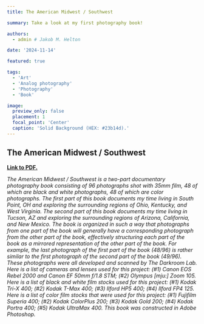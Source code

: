 ```yaml
---
title: The American Midwest / Southwest

summary: Take a look at my first photography book!

authors:
  - admin # Jakob M. Helton

date: '2024-11-14'

featured: true

tags:
  - 'Art'
  - 'Analog photography'
  - 'Photography'
  - 'Book'

image:
  preview_only: false
  placement: 1
  focal_point: 'Center'
  caption: 'Solid Background (HEX: #23b14d).'
---
```


## The American Midwest / Southwest

[**Link to PDF.**](https://jakobhelton.github.io/uploads/TheAmericanMidwestSouthwest_v3.pdf)

_The American Midwest / Southwest is a two-part documentary photography book consisting of 96 photographs shot with 35mm film, 48 of which are black and white photographs, 48 of which are color photographs. The first part of this book documents my time living in South Point, OH and exploring the surrounding regions of Ohio, Kentucky, and West Virginia. The second part of this book documents my time living in Tucson, AZ and exploring the surrounding regions of Arizona, California, and New Mexico. The book is organized in such a way that photographs from one part of the book will generally have a corresponding photograph from the other part of the book, effectively structuring each part of the book as a mirrored representation of the other part of the book. For example, the last photograph of the first part of the book (48/96) is rather similar to the first photograph of the second part of the book (49/96). These photographs were all developed and scanned by The Darkroom Lab. Here is a list of cameras and lenses used for this project: (#1) Canon EOS Rebel 2000 and Canon EF 50mm f/1.8 STM; (#2) Olympus [mju:] Zoom 105. Here is a list of black and white film stocks used for this project: (#1) Kodak Tri-X 400; (#2) Kodak T-Max 400; (#3) Ilford HP5 400; (#4) Ilford FP4 125. Here is a list of color film stocks that were used for this project: (#1) Fujifilm Superia 400; (#2) Kodak ColorPlus 200; (#3) Kodak Gold 200; (#4) Kodak Portra 400; (#5) Kodak UltraMax 400. This book was constructed in Adobe Photoshop._
